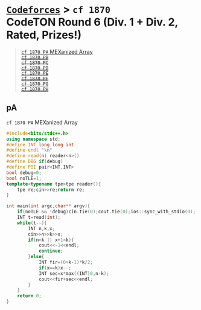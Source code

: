 # [`Codeforces`] > `cf 1870`<br>CodeTON Round 6 (Div. 1 + Div. 2, Rated, Prizes!)

> [`cf 1870 PA` MEXanized Array](#pa)  
> ~~[`cf 1870 PB`](#pb)~~  
> ~~[`cf 1870 PC`](#pc)~~  
> ~~[`cf 1870 PD`](#pd)~~  
> ~~[`cf 1870 PE`](#pe)~~  
> ~~[`cf 1870 PF`](#pf)~~  
> ~~[`cf 1870 PG`](#pg)~~  
> ~~[`cf 1870 PH`](#ph)~~  

## pA
`cf 1870 PA` MEXanized Array
```c++
#include<bits/stdc++.h>
using namespace std;
#define INT long long int
#define endl "\n"
#define read(n) reader<n>()
#define DBG if(debug)
#define PII pair<INT,INT>
bool debug=0;
bool noTLE=1;
template<typename tpe>tpe reader(){
	tpe re;cin>>re;return re;
}

int main(int argc,char** argv){
	if(noTLE && !debug)cin.tie(0);cout.tie(0);ios::sync_with_stdio(0);
	INT t=read(int);
	while(t--){
		INT n,k,x;
		cin>>n>>k>>x;
		if(n<k || x+1<k){
			cout<<-1<<endl;
			continue;
		}else{
			INT fir=(0+k-1)*k/2;
			if(x==k)x--;
			INT sec=x*max((INT)0,n-k);
			cout<<fir+sec<<endl;
		}
	}
	return 0;
}
```



[`Codeforces`]: /OJ_ans/cf
[`Zerojudge`]: /OJ_ans/zj
[`PCIC`]: /OJ_ans/PCIC